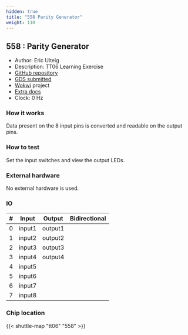 ```yaml
---
hidden: true
title: "558 Parity Generator"
weight: 110
---
```


## 558 : Parity Generator

* Author: Eric Ulteig
* Description: TT06 Learning Exercise
* [GitHub repository](https://github.com/Beird0/TT06_Parity-Generator)
* [GDS submitted](https://github.com/Beird0/TT06_Parity-Generator/actions/runs/8742718865)
* [Wokwi](https://wokwi.com/projects/395514572866576385) project
* [Extra docs](None)
* Clock: 0 Hz

<!---

This file is used to generate your project datasheet. Please fill in the information below and delete any unused
sections.

You can also include images in this folder and reference them in the markdown. Each image must be less than
512 kb in size, and the combined size of all images must be less than 1 MB.
-->


### How it works

Data present on the 8 input pins is converted and readable on the output pins.

### How to test

Set the input switches and view the output LEDs.

### External hardware

No external hardware is used.


### IO

| # | Input          | Output         | Bidirectional   |
| - | -------------- | -------------- | --------------- |
| 0 | input1 | output1 |  |
| 1 | input2 | output2 |  |
| 2 | input3 | output3 |  |
| 3 | input4 | output4 |  |
| 4 | input5 |  |  |
| 5 | input6 |  |  |
| 6 | input7 |  |  |
| 7 | input8 |  |  |

### Chip location

{{< shuttle-map "tt06" "558" >}}
